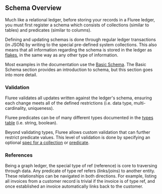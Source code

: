 ## Schema Overview

Much like a relational ledger, before storing your records in a Fluree ledger, you must first register a schema which consists of collections (similar to tables) and predicates (similar to columns).

Defining and updating schemas is done through regular ledger transactions (in JSON) by writing to the special pre-defined system collections. This also means that all information regarding the schema is stored in the ledger as [flakes](/docs/infrastructure/db-infrastructure#flakes), in the same way as any other type of information. 

Most examples in the documentation use the [Basic Schema](/docs/getting-started/basic-schema). The Basic Schema section provides an introduction to schema, but this section goes into more detail. 

### Validation
Fluree validates all updates written against the ledger's schema, ensuring each change meets all of the defined restrictions (i.e. data type, multi-cardinality, uniqueness).

Fluree predicates can be of many different types documented in the [types table](/docs/infrastructure/system-collections#_predicate-types) (i.e. string, boolean). 

Beyond validating types, Fluree allows custom validation that can further restrict predicate values. This level of validation is done by specifying an optional [spec for a collection](/docs/smart-functions/collection-spec) or [predicate](/docs/smart-functions/predicate-spec).

### References 
Being a graph ledger, the special type of ref (reference) is core to traversing through data. Any predicate of type ref refers (links/joins) to another entity. These relationships can be navigated in both directions. For example, listing all invoices from a customer record is trivial if the invoice is of type ref, and once established an invoice automatically links back to the customer.


